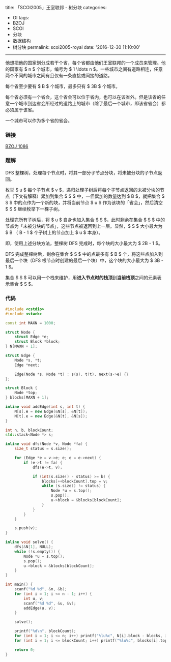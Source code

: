 title: 「SCOI2005」王室联邦 - 树分块
categories:
  - OI
tags:
  - BZOJ
  - SCOI
  - 分块
  - 数据结构
  - 树分块
permalink: scoi2005-royal
date: '2016-12-30 11:10:00'
---

他想把他的国家划分成若干个省，每个省都由他们王室联邦的一个成员来管理。他的国家有 $ n $ 个城市，编号为 $ 1 \ldots n $。一些城市之间有道路相连，任意两个不同的城市之间有且仅有一条直接或间接的道路。

每个省至少要有 $ B $ 个城市，最多只有 $ 3B $ 个城市。

每个省必须有一个省会，这个省会可以位于省内，也可以在该省外。但是该省的任意一个城市到达省会所经过的道路上的城市（除了最后一个城市，即该省省会）都必须属于该省。

一个城市可以作为多个省的省会。

<!-- more -->

### 链接

[BZOJ 1086](http://www.lydsy.com/JudgeOnline/problem.php?id=1086)

### 题解

DFS 整棵树，处理每个节点时，将其一部分子节点分块，将未被分块的子节点返回。

枚举 $ u $ 每个子节点 $ v $，递归处理子树后将每个子节点返回的未被分块的节点（下文有解释）累加到集合 $ S $ 中，一但累加的数量达到 $ B $，就把集合 $ S $ 中的点作为一个新的块，并将当前节点 $ u $ 作为该块的「省会」，然后清空 $ S $ 继续枚举下一棵子树。

处理完所有子树后，将 $ u $ 自身也加入集合 $ S $，此时剩余在集合 $ S $ 中的节点为「未被分块的节点」，这些节点被返回到上一层。显然，$ S $ 大小最大为 $ B $（$ B - 1 $ 个子树上的节点加上 $ u $ 本身）。

即，使用上述分块方法，整棵树 DFS 完成时，每个块的大小最大为 $ 2B - 1 $。

DFS 完成整棵树后，剩余在集合 $ S $ 中的点最多有 $ B $ 个，将这些点加入到最后一个块（DFS 根节点时创建的最后一个块）中，这个块的大小最大为 $ 3B - 1 $。

集合 $ S $ 可以用一个栈来维护，用**进入节点时的栈顶**到**当前栈顶**之间的元素表示集合 $ S $。

### 代码

```cpp
#include <cstdio>
#include <stack>

const int MAXN = 1000;

struct Node {
    struct Edge *e;
    struct Block *block;
} N[MAXN + 1];

struct Edge {
    Node *s, *t;
    Edge *next;

    Edge(Node *s, Node *t) : s(s), t(t), next(s->e) {}
};

struct Block {
    Node *top;
} blocks[MAXN + 1];

inline void addEdge(int s, int t) {
    N[s].e = new Edge(&N[s], &N[t]);
    N[t].e = new Edge(&N[t], &N[s]);
}

int n, b, blockCount;
std::stack<Node *> s;

inline void dfs(Node *v, Node *fa) {
    size_t status = s.size();

    for (Edge *e = v->e; e; e = e->next) {
        if (e->t != fa) {
            dfs(e->t, v);

            if (int(s.size() - status) >= b) {
                blocks[++blockCount].top = v;
                while (s.size() != status) {
                    Node *u = s.top();
                    s.pop();
                    u->block = &blocks[blockCount];
                }
            }
        }
    }

    s.push(v);
}

inline void solve() {
    dfs(&N[1], NULL);
    while (!s.empty()) {
        Node *u = s.top();
        s.pop();
        u->block = &blocks[blockCount];
    }
}

int main() {
    scanf("%d %d", &n, &b);
    for (int i = 1; i <= n - 1; i++) {
        int u, v;
        scanf("%d %d", &u, &v);
        addEdge(u, v);
    }

    solve();

    printf("%d\n", blockCount);
    for (int i = 1; i <= n; i++) printf("%lu%c", N[i].block - blocks, i == n ? '\n' : ' ');
    for (int i = 1; i <= blockCount; i++) printf("%lu%c", blocks[i].top - N, i == blockCount ? '\n' : ' ');

    return 0;
}
```